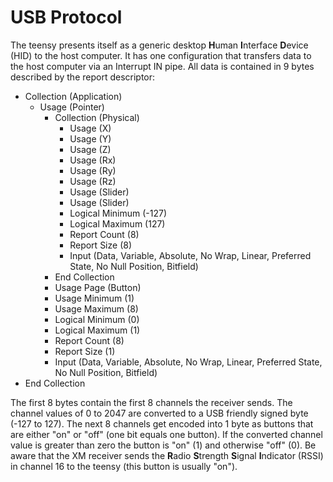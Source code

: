 # USB Protocol

The teensy presents itself as a generic desktop **H**uman **I**nterface **D**evice (HID) to the host computer. It has one configuration that transfers data to the host computer via an Interrupt IN pipe. All data is contained in 9 bytes described by the report descriptor:

* Collection (Application)    
	* Usage (Pointer)    
		* Collection (Physical)    
			* Usage (X)    
			* Usage (Y)    
			* Usage (Z)    
			* Usage (Rx)    
			* Usage (Ry)    
			* Usage (Rz)    
			* Usage (Slider)    
			* Usage (Slider)    
			* Logical Minimum (-127)  
			* Logical Maximum (127)  
			* Report Count (8)  
			* Report Size (8)  
			* Input (Data, Variable, Absolute, No Wrap, Linear, Preferred State, No Null Position, Bitfield) 
		* End Collection     
		* Usage Page (Button) 
		* Usage Minimum (1)  
		* Usage Maximum (8)  
		* Logical Minimum (0)  
		* Logical Maximum (1)  
		* Report Count (8)  
		* Report Size (1)  
		* Input (Data, Variable, Absolute, No Wrap, Linear, Preferred State, No Null Position, Bitfield) 
* End Collection

The first 8 bytes contain the first 8 channels the receiver sends. The channel values of 0 to 2047 are converted to a USB friendly signed byte (-127 to 127). The next 8 channels get encoded into 1 byte as buttons that are either "on" or "off" (one bit equals one button). If the converted channel value is greater than zero the button is "on" (1) and otherwise "off" (0). Be aware that the XM receiver sends the **R**adio **S**trength **S**ignal **I**ndicator (RSSI) in channel 16 to the teensy (this button is usually "on").